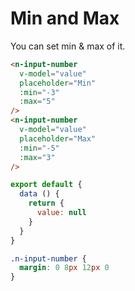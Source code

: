# Min and Max
You can set min & max of it.
```html
<n-input-number
  v-model="value"
  placeholder="Min"
  :min="-3"
  :max="5"
/>
<n-input-number
  v-model="value"
  placeholder="Max"
  :min="-5"
  :max="3"
/>
```
```js
export default {
  data () {
    return {
      value: null
    }
  }
}
```
```css
.n-input-number {
  margin: 0 8px 12px 0
}
```